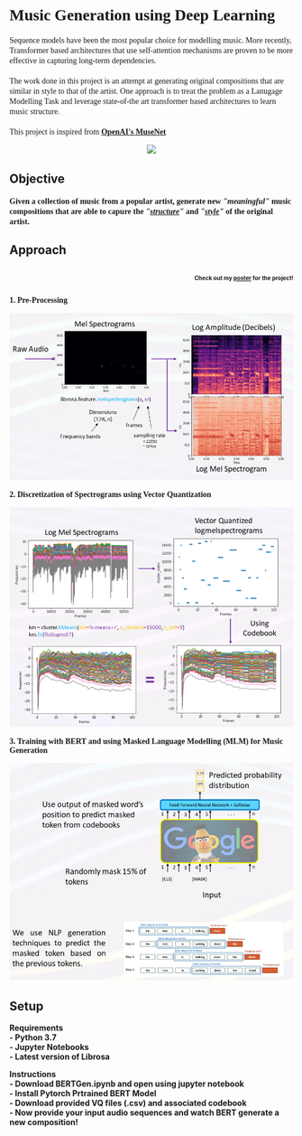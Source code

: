 
# <font face = "verdana"> Music Generation using Deep Learning </font>

<font face = "verdana">Sequence models have been the most popular choice for modelling music. More recently, Transformer based architectures that use self-attention mechanisms are proven to be more effective in capturing long-term dependencies.<br><br>
The work done in this project is an attempt at generating original compositions that are similar in style to that of the artist. One approach is to treat the problem as a Lanugage Modelling Task and leverage state-of-the art transformer based architectures to learn music structure.<br>
<br>This project is inspired from <b> [OpenAI's MuseNet](https://openai.com/blog/musenet/)</font>

<div align="center"> <img src="https://3.bp.blogspot.com/-VOpQfkfBY5A/WPxB1dKTd4I/AAAAAAAAaJg/1J_pVxoz1kcUhvNPQ-mbV1moWuIVN9ScQCLcB/s1600/bert_ernie_garage_band.gif"></div>

## Objective <br>
<font face = "verdana"><b> Given a collection of music from a popular artist, generate new <I>"meaningful"</I> music compositions that are able to capure the <i>"<u>structure</u>"</i> and <i>"<u>style</u>"</i> of the original artist.</b></font>

## Approach <br><p align="right"><font size="1px">Check out my <a href="./11785_poster_hd.pdf">poster</a> for the project!</font></p>

<font face="verdana">
<b>1. Pre-Processing</b><br>
    <p align="center"><img src="./Images/preprocess.png" width = "650"></p>

<b>2. Discretization of Spectrograms using Vector Quantization</b><br>
    <p align="center"><img src="./Images/VQ.png" width = "650"></p>
   
<b>3. Training with BERT and using Masked Language Modelling  (MLM) for Music Generation</b><br>
    <p align="center"><img src="/Images/bertgen.png" width = "650"></p>
</font>

## Setup
<b>Requirements</b><br>
    - Python 3.7<br>
    - Jupyter Notebooks<br>
    - Latest version of Librosa<br>
    
<b>Instructions</b><br>
    - Download BERTGen.ipynb and open using jupyter notebook<br>
    - Install Pytorch Prtrained BERT Model<br>
    - Download provided VQ files (.csv) and associated codebook<br>
    - Now provide your input audio sequences and watch BERT generate a new composition!<br>

